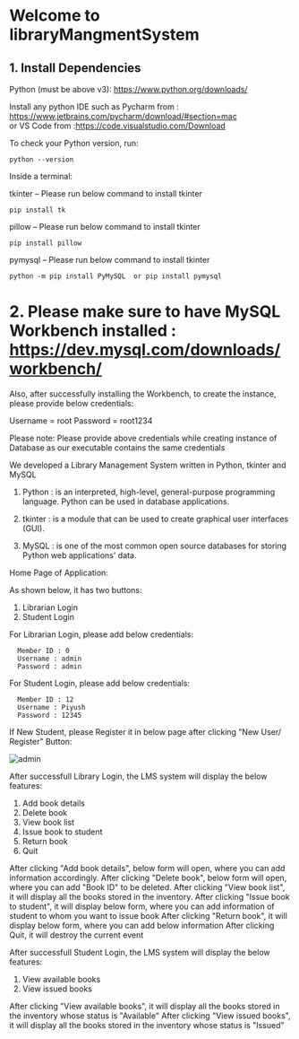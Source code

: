 # Welcome to libraryMangmentSystem

## 1. Install Dependencies

Python (must be above v3): https://www.python.org/downloads/

Install any  python IDE such as Pycharm from : https://www.jetbrains.com/pycharm/download/#section=mac  
or VS Code from :https://code.visualstudio.com/Download

To check your Python version, run:
```
python --version
````

Inside a terminal:

tkinter – Please run below command to install tkinter
```
pip install tk
````
pillow – Please run below command to install tkinter
```
pip install pillow
  ````
pymysql – Please run below command to install tkinter
```
python -m pip install PyMySQL  or pip install pymysql
````


# 2. Please make sure to have MySQL Workbench installed : https://dev.mysql.com/downloads/workbench/

Also, after successfully installing the Workbench, to create the instance, please provide below credentials:

  Username = root
  Password = root1234
  
Please note: Please provide above credentials while creating instance of Database as our executable contains the same credentials 

We developed a Library Management System written in Python, tkinter and MySQL

1. Python : is an interpreted, high-level, general-purpose programming language.
            Python can be used in database applications.

2. tkinter : is a module that can be used to create graphical user interfaces (GUI).


3. MySQL : is one of the most common open source databases for storing Python web applications' data.


  Home Page of Application:

As shown below, it has two buttons:
  1. Librarian Login
  2. Student Login


For Librarian Login, please add below credentials:
```
  Member ID : 0
  Username : admin
  Password : admin
 ````

For Student Login, please add below credentials:
```
  Member ID : 12
  Username : Piyush
  Password : 12345
  ````
  
  
 If New Student, please Register it in below page after clicking "New User/ Register" Button:

![admin](https://user-images.githubusercontent.com/73725029/109415230-cd94f700-79b7-11eb-9869-e345a1e575cd.png)


After successfull Library Login, the LMS system will display the below features:
  1. Add book details
  2. Delete book
  3. View book list
  4. Issue book to student
  5. Return book
  6. Quit

After clicking "Add book details", below form will open, where you can add information accordingly.
After clicking "Delete book", below form will open, where you can add "Book ID" to be deleted.
After clicking "View book list", it will display all the books stored in the inventory.
After clicking "Issue book to student", it will display below form, where you can add information of student to whom you want to issue book
After clicking "Return book", it will display below form, where you can add below information
After clicking Quit, it will destroy the current event

After successfull Student Login, the LMS system will display the below features:
  1. View available books
  2. View issued books

After clicking "View available books", it will display all the books stored in the inventory whose status is "Available"
After clicking "View issued books", it will display all the books stored in the inventory whose status is "Issued"


